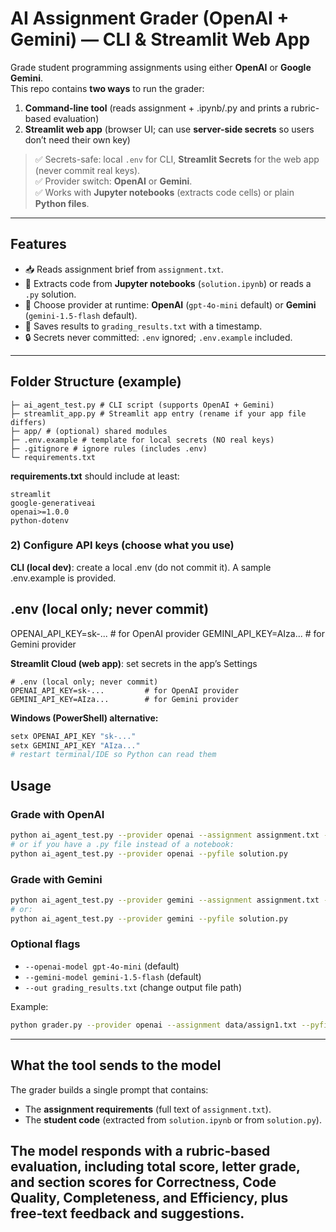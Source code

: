 # AI Assignment Grader (OpenAI + Gemini) — CLI & Streamlit Web App

Grade student programming assignments using either **OpenAI** or **Google Gemini**.  
This repo contains **two ways** to run the grader:

1. **Command-line tool** (reads assignment + .ipynb/.py and prints a rubric-based evaluation)
2. **Streamlit web app** (browser UI; can use **server-side secrets** so users don’t need their own key)

> ✅ Secrets-safe: local `.env` for CLI, **Streamlit Secrets** for the web app (never commit real keys).  
> ✅ Provider switch: **OpenAI** or **Gemini**.  
> ✅ Works with **Jupyter notebooks** (extracts code cells) or plain **Python files**.

---

## Features

- 📥 Reads assignment brief from `assignment.txt`.
- 📓 Extracts code from **Jupyter notebooks** (`solution.ipynb`) or reads a `.py` solution.
- 🔁 Choose provider at runtime: **OpenAI** (`gpt-4o-mini` default) or **Gemini** (`gemini-1.5-flash` default).
- 📝 Saves results to `grading_results.txt` with a timestamp.
- 🔒 Secrets never committed: `.env` ignored; `.env.example` included.

---

## Folder Structure (example)

```
├─ ai_agent_test.py # CLI script (supports OpenAI + Gemini)
├─ streamlit_app.py # Streamlit app entry (rename if your app file differs)
├─ app/ # (optional) shared modules
├─ .env.example # template for local secrets (NO real keys)
├─ .gitignore # ignore rules (includes .env)
└─ requirements.txt
```

**requirements.txt** should include at least:

```
streamlit
google-generativeai
openai>=1.0.0
python-dotenv
```

### 2) Configure API keys (choose what you use)

**CLI (local dev)**: create a local .env (do not commit it). A sample .env.example is provided.

## .env (local only; never commit)

OPENAI_API_KEY=sk-... # for OpenAI provider
GEMINI_API_KEY=AIza... # for Gemini provider

**Streamlit Cloud (web app)**: set secrets in the app’s Settings

```
# .env (local only; never commit)
OPENAI_API_KEY=sk-...         # for OpenAI provider
GEMINI_API_KEY=AIza...        # for Gemini provider
```

**Windows (PowerShell) alternative:**

```powershell
setx OPENAI_API_KEY "sk-..."
setx GEMINI_API_KEY "AIza..."
# restart terminal/IDE so Python can read them
```

## Usage

### Grade with **OpenAI**

```bash
python ai_agent_test.py --provider openai --assignment assignment.txt --notebook solution.ipynb
# or if you have a .py file instead of a notebook:
python ai_agent_test.py --provider openai --pyfile solution.py
```

### Grade with **Gemini**

```bash
python ai_agent_test.py --provider gemini --assignment assignment.txt --notebook solution.ipynb
# or:
python ai_agent_test.py --provider gemini --pyfile solution.py
```

### Optional flags

- `--openai-model gpt-4o-mini` (default)
- `--gemini-model gemini-1.5-flash` (default)
- `--out grading_results.txt` (change output file path)

Example:

```bash
python grader.py --provider openai --assignment data/assign1.txt --pyfile submissions/alice.py --out out/alice.txt
```

---

## What the tool sends to the model

The grader builds a single prompt that contains:

- The **assignment requirements** (full text of `assignment.txt`).
- The **student code** (extracted from `solution.ipynb` or from `solution.py`).

## The model responds with a rubric‑based evaluation, including total score, letter grade, and section scores for **Correctness**, **Code Quality**, **Completeness**, and **Efficiency**, plus free‑text feedback and suggestions.
